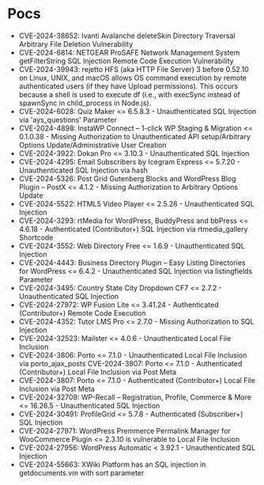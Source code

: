 # Pocs
- CVE-2024-38652: Ivanti Avalanche deleteSkin Directory Traversal Arbitrary File Deletion Vulnerability
- CVE-2024-6814: NETGEAR ProSAFE Network Management System getFilterString SQL Injection Remote Code Execution Vulnerability
- CVE-2024-39943: rejetto HFS (aka HTTP File Server) 3 before 0.52.10 on Linux, UNIX, and macOS allows OS command execution by remote authenticated users (if they have Upload permissions). This occurs because a shell is used to execute df (i.e., with execSync instead of spawnSync in child_process in Node.js).
- CVE-2024-6028: Quiz Maker <= 6.5.8.3 - Unauthenticated SQL Injection via 'ays_questions' Parameter
- CVE-2024-4898: InstaWP Connect – 1-click WP Staging & Migration <= 0.1.0.38 - Missing Authorization to Unauthenticated API setup/Arbitrary Options Update/Administrative User Creation
- CVE-2024-3922: Dokan Pro <= 3.10.3 - Unauthenticated SQL Injection
- CVE-2024-4295: Email Subscribers by Icegram Express <= 5.7.20 - Unauthenticated SQL Injection via hash
- CVE-2024-5326: Post Grid Gutenberg Blocks and WordPress Blog Plugin – PostX <= 4.1.2 - Missing Authorization to Arbitrary Options Update
- CVE-2024-5522: HTML5 Video Player <= 2.5.26 - Unauthenticated SQL Injection
- CVE-2024-3293: rtMedia for WordPress, BuddyPress and bbPress <= 4.6.18 - Authenticated (Contributor+) SQL Injection via rtmedia_gallery Shortcode
- CVE-2024-3552: Web Directory Free <= 1.6.9 - Unauthenticated SQL Injection
- CVE-2024-4443: Business Directory Plugin – Easy Listing Directories for WordPress <= 6.4.2 - Unauthenticated SQL Injection via listingfields Parameter
- CVE-2024-3495: Country State City Dropdown CF7 <= 2.7.2 - Unauthenticated SQL Injection
- CVE-2024-27972: WP Fusion Lite <= 3.41.24 - Authenticated (Contributor+) Remote Code Execution
- CVE-2024-4352: Tutor LMS Pro <= 2.7.0 - Missing Authorization to SQL Injection
- CVE-2024-32523: Mailster <= 4.0.6 - Unauthenticated Local File Inclusion
- CVE-2024-3806: Porto <= 7.1.0 - Unauthenticated Local File Inclusion via porto_ajax_posts CVE-2024-3807: Porto <= 7.1.0 - Authenticated (Contributor+) Local File Inclusion via Post Meta
- CVE-2024-3807: Porto <= 7.1.0 - Authenticated (Contributor+) Local File Inclusion via Post Meta
- CVE-2024-32709: WP-Recall – Registration, Profile, Commerce & More <= 16.26.5 - Unauthenticated SQL Injection
- CVE-2024-30491: ProfileGrid <= 5.7.8 - Authenticated (Subscriber+) SQL Injection
- CVE-2024-27971: WordPress Premmerce Permalink Manager for WooCommerce Plugin <= 2.3.10 is vulnerable to Local File Inclusion
- CVE-2024-27956: WordPress Automatic < 3.92.1 - Unauthenticated SQL Injection
- CVE-2024-55663: XWiki Platform has an SQL injection in getdocuments.vm with sort parameter

